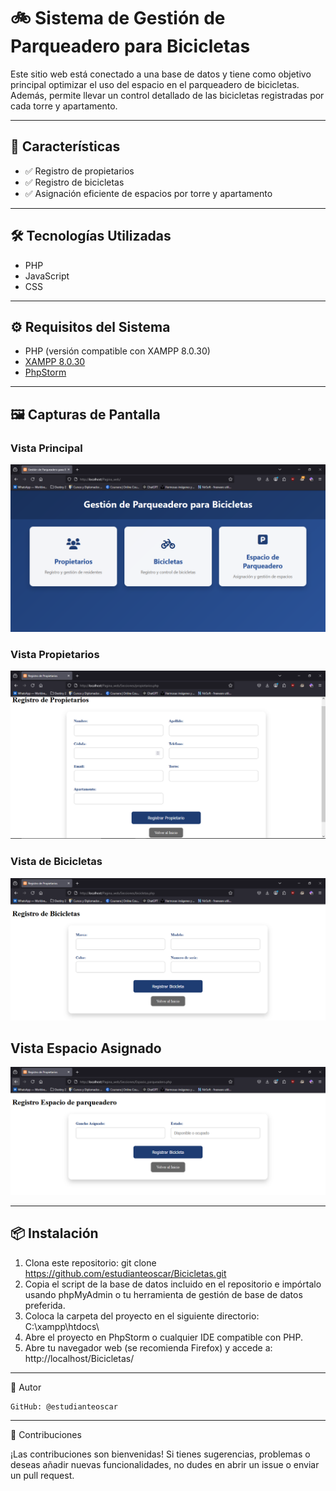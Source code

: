 # 🚲 Sistema de Gestión de Parqueadero para Bicicletas

Este sitio web está conectado a una base de datos y tiene como objetivo principal optimizar el uso del espacio en el parqueadero de bicicletas. Además, permite llevar un control detallado de las bicicletas registradas por cada torre y apartamento.

---

## 🚀 Características

- ✅ Registro de propietarios
- ✅ Registro de bicicletas
- ✅ Asignación eficiente de espacios por torre y apartamento

---

## 🛠️ Tecnologías Utilizadas

- PHP
- JavaScript
- CSS

---

## ⚙️ Requisitos del Sistema

- PHP (versión compatible con XAMPP 8.0.30)
- [XAMPP 8.0.30](https://www.apachefriends.org/es/index.html)
- [PhpStorm](https://www.jetbrains.com/phpstorm/)

---

## 🖼️ Capturas de Pantalla

### Vista Principal

![Vista principal](./imagenes/Captura1.png)

### Vista Propietarios
![Vista propietarios](./imagenes/captura2.png)

### Vista de Bicicletas

![Vista Bicicletas](./imagenes/captura3.png)

## Vista Espacio Asignado
![Vista Espacio Asignado](./imagenes/captura4.png)

---

## 📦 Instalación

1. Clona este repositorio:
    git clone https://github.com/estudianteoscar/Bicicletas.git
2. Copia el script de la base de datos incluido en el repositorio e impórtalo usando phpMyAdmin o tu herramienta de gestión de base de datos preferida.
3. Coloca la carpeta del proyecto en el siguiente directorio:
   C:\xampp\htdocs\
4. Abre el proyecto en PhpStorm o cualquier IDE compatible con PHP.
5. Abre tu navegador web (se recomienda Firefox) y accede a:
   http://localhost/Bicicletas/

---

👤 Autor

    GitHub: @estudianteoscar

---

🤝 Contribuciones

¡Las contribuciones son bienvenidas!
Si tienes sugerencias, problemas o deseas añadir nuevas funcionalidades, no dudes en abrir un issue o enviar un pull request.







  

   
